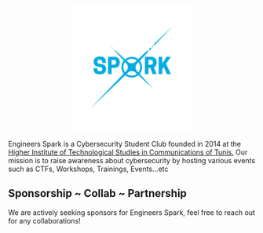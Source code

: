 <p align="center">
  <a href="https://www.facebook.com/engineers.spark" target="_blank" rel="noopener noreferrer">
    <img width="250" src="https://raw.githubusercontent.com/Engineers-Spark/.github/main/profile/spark.png"/>
  </a>
</p>


Engineers Spark is a Cybersecurity Student Club founded in 2014 at the [Higher Institute of Technological Studies in Communications of Tunis.](https://isetcom.tn/public/home.faces) Our mission is to raise awareness about cybersecurity by hosting various events such as CTFs, Workshops, Trainings, Events...etc

## Sponsorship ~ Collab ~ Partnership

We are actively seeking sponsors for Engineers Spark, feel free to reach out for any collaborations!
